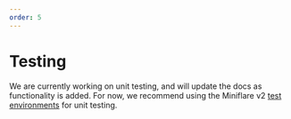 ```yaml
---
order: 5
---
```


# Testing

<!-- <DirectoryListing path="/testing"/> -->

We are currently working on unit testing, and will update the docs as functionality is added. For now, we recommend using the Miniflare v2 [test environments](https://legacy.miniflare.dev/testing) for unit testing.
